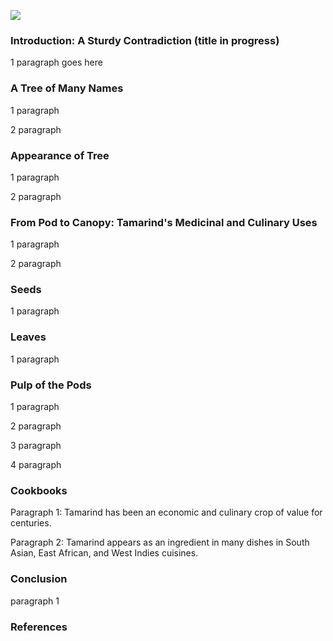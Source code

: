 <a href="https://juncture-digital.org"><img src="https://juncture-digital.org/images/ve-button.png"></a>
<param ve-config 
       title="TAMARIND" 
       eid="" 
       about="Q80235"
       author="Allison Fulton, Amara Santiesteban Serrano, Jeannette Schollaert"
       banner="https://upload.wikimedia.org/wikipedia/commons/6/6d/Tamarindus_indica03.JPG" 
       layout="vertical">
<!--banner image: https://commons.wikimedia.org/wiki/File:Tamarindus_indica03.JPG -->

### Introduction: A Sturdy Contradiction (title in progress) 

1 paragraph goes here
<param ve-d3plus-ring-network url="https://raw.githubusercontent.com/jeschollaert/TAMARIND/main/Book1_Tamarindus2.tsv" center="Tamarindus indica">

### A Tree of Many Names
1 paragraph
<param ve-image 
       fit="contain"
       url="https://upload.wikimedia.org/wikipedia/commons/5/5f/%28Tamarindus_indica%2CL.%29.%2C_da_Cole%C3%A7%C3%A3o_Brasiliana_Iconogr%C3%A1fica.jpg"> 
<!-- image credit: (Tamarindus indica,L) José Joaquim Freire; wikimedia https://www.brasilianaiconografica.art.br/obras/17958/tamarindus-indical -->
<!-- originally had Spratt's Floral image here, but could not center a BHL image file in the iframe tag? https://www.archive.org/download/b24923400_0002/page/n95_w310--> 

2 paragraph
<!--visual of tamarindus occidentalis; Tamarindus occidentalis Gaertn. (1791) https://www.biodiversitylibrary.org/page/37208043#page/364/mode/1up-->

### Appearance of Tree 

1 paragraph
<param ve-map center="" zoom="6">

2 paragraph
<!-- British Library, Mughal style tamarind tree-->

### From Pod to Canopy: Tamarind's Medicinal and Culinary Uses 
1 paragraph
<param ve-knightlab-timeline source="" timenav-position="bottom" hash-bookmark="false" initial-zoom="1" height="750">

2 paragraph
<param ve-image
       url="https://upload.wikimedia.org/wikipedia/commons/7/70/Five_Egyptian_trees_with_fruit%2C_including_the_tamarind%2C_mulb_Wellcome_V0043170.jpg">
    <!--Five Egyptian trees with fruit, including the tamarind, mulberry fig and baobab. Line engraving, c. 1676.; https://commons.wikimedia.org/wiki/File:Five_Egyptian_trees_with_fruit,_including_the_tamarind,_mulb_Wellcome_V0043170.jpg -->

### Seeds 
1 paragraph 
<param ve-image
       url="https://usdawatercolors.nal.usda.gov/pom/catalog.xhtml?id=POM00000276&start=0&searchText=tamarind&searchField=Common+Name&sortField=&authorFacet=Newton%2C+Amanda+Almira%2C+ca.+1860-1943"> 
<!-- we might have to find another way to get these images from plant illustration -- I keep getting errors from these image links http://www.plantillustrations.org/ILLUSTRATIONS_HD_/335674.jpg 
love the squirrel, but resolution isn't quite 2K -- can change if necessary. credit: The Common Striped Squirrel (Palm Squirrel) Funambulus palmarum on a Tamarind Tree, Oriental Memoirs, Vol. III, by James Forbes ,1812-13. Drawn and painted in Bombay around 1779. https://commons.wikimedia.org/wiki/File:SquirrelTamarind.jpg --> 

### Leaves 
1 paragraph
<param ve-image
       url="http://d2seqvvyy3b8p2.cloudfront.net/4da66e3ff3e11a096761879c96542812.jpg">
<!--Hooker’s etching from Himalayan Journal (1848); Kew title: Old Tamarind trees. Feb. 19. 1848. - Etching for Hooker's Himalayan Journal.-->

### Pulp of the Pods 
1 paragraph 

2 paragraph
<param ve-image
       url="https://upload.wikimedia.org/wikipedia/commons/6/61/69_-_IMG_20160410_180814.jpg">
      <!-- image credit: Tamarind juice, 10 April 2016, 18:08:18, Susan Slater, Taken at Asia SuperStore, Shinjuku, Japan (アジアスーパースト, 新宿) - permission received-->
      
3 paragraph
<param ve-image
       fit="contain"
       url=""> 

4 paragraph
<param ve-image
       fit="contain" 
       url="https://d3d00swyhr67nd.cloudfront.net/w1200h1200/collection/LSW/RBGM/LSW_RBGM_MN_CD3_279-001.jpg"> 
<!-- for some reason this link is not working: http://www.plantillustrations.org/ILLUSTRATIONS_HD_/330217.jpg 
x, y, w, h / African Baobab Trees, a large Tamarind, the God Aiyanar and his two Wives - Oil painting of the Baobab trees.The god and his wives are supposed to take a ride every night,  leaving good gifts at the houses of all who give them earthenware horses. The natives of India, it is stated by Drury, have a prejudice against sleeping under
Andrew McRobb, Digital Image © Board of Trustees, RBG Kew / image height: 1022 / image width: 1600; "http://d2seqvvyy3b8p2.cloudfront.net/6507d7339794a47738c4945a1fd37a4b.jpg" -->

### Cookbooks
Paragraph 1: Tamarind has been an economic and culinary crop of value for centuries.

Paragraph 2: Tamarind appears as an ingredient in many dishes in South Asian, East African, and West Indies cuisines. 
<param ve-iframe
       src="https://archive.org/embed/b21528640/page/158/">

### Conclusion 
paragraph 1 

### References

[^1]: [TITLE](LINK)



